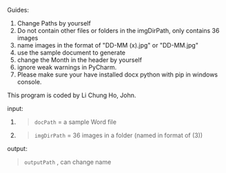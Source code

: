 Guides:
1. Change Paths by yourself
2. Do not contain other files or folders in the imgDirPath, only contains 36 images
3. name images in the format of "DD-MM (x).jpg" or "DD-MM.jpg"
4. use the sample document to generate
5. change the Month in the header by yourself
6. ignore weak warnings in PyCharm.
7. Please make sure your have installed docx python with pip in windows console.

This program is coded by Li Chung Ho, John.

input: 
1. >  ```docPath``` = a sample Word file
3. >  ```imgDirPath``` = 36 images in a folder (named in format of (3))

output:
   >  ```outputPath``` , can change name
